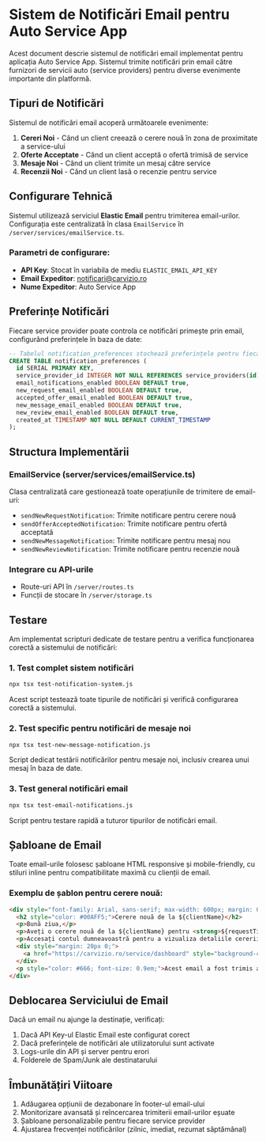 # Sistem de Notificări Email pentru Auto Service App

Acest document descrie sistemul de notificări email implementat pentru aplicația Auto Service App. Sistemul trimite notificări prin email către furnizori de servicii auto (service providers) pentru diverse evenimente importante din platformă.

## Tipuri de Notificări

Sistemul de notificări email acoperă următoarele evenimente:

1. **Cereri Noi** - Când un client creează o cerere nouă în zona de proximitate a service-ului
2. **Oferte Acceptate** - Când un client acceptă o ofertă trimisă de service
3. **Mesaje Noi** - Când un client trimite un mesaj către service
4. **Recenzii Noi** - Când un client lasă o recenzie pentru service

## Configurare Tehnică

Sistemul utilizează serviciul **Elastic Email** pentru trimiterea email-urilor. Configurația este centralizată în clasa `EmailService` în `/server/services/emailService.ts`.

### Parametri de configurare:

- **API Key**: Stocat în variabila de mediu `ELASTIC_EMAIL_API_KEY`
- **Email Expeditor**: notificari@carvizio.ro
- **Nume Expeditor**: Auto Service App

## Preferințe Notificări

Fiecare service provider poate controla ce notificări primește prin email, configurând preferințele în baza de date:

```sql
-- Tabelul notification_preferences stochează preferințele pentru fiecare service provider
CREATE TABLE notification_preferences (
  id SERIAL PRIMARY KEY,
  service_provider_id INTEGER NOT NULL REFERENCES service_providers(id),
  email_notifications_enabled BOOLEAN DEFAULT true,
  new_request_email_enabled BOOLEAN DEFAULT true,
  accepted_offer_email_enabled BOOLEAN DEFAULT true,
  new_message_email_enabled BOOLEAN DEFAULT true,
  new_review_email_enabled BOOLEAN DEFAULT true,
  created_at TIMESTAMP NOT NULL DEFAULT CURRENT_TIMESTAMP
);
```

## Structura Implementării

### EmailService (server/services/emailService.ts)

Clasa centralizată care gestionează toate operațiunile de trimitere de email-uri:

- `sendNewRequestNotification`: Trimite notificare pentru cerere nouă
- `sendOfferAcceptedNotification`: Trimite notificare pentru ofertă acceptată
- `sendNewMessageNotification`: Trimite notificare pentru mesaj nou
- `sendNewReviewNotification`: Trimite notificare pentru recenzie nouă

### Integrare cu API-urile

- Route-uri API în `/server/routes.ts`
- Funcții de stocare în `/server/storage.ts`

## Testare

Am implementat scripturi dedicate de testare pentru a verifica funcționarea corectă a sistemului de notificări:

### 1. Test complet sistem notificări

```bash
npx tsx test-notification-system.js
```

Acest script testează toate tipurile de notificări și verifică configurarea corectă a sistemului.

### 2. Test specific pentru notificări de mesaje noi

```bash
npx tsx test-new-message-notification.js
```

Script dedicat testării notificărilor pentru mesaje noi, inclusiv crearea unui mesaj în baza de date.

### 3. Test general notificări email

```bash
npx tsx test-email-notifications.js
```

Script pentru testare rapidă a tuturor tipurilor de notificări email.

## Șabloane de Email

Toate email-urile folosesc șabloane HTML responsive și mobile-friendly, cu stiluri inline pentru compatibilitate maximă cu clienții de email.

### Exemplu de șablon pentru cerere nouă:

```html
<div style="font-family: Arial, sans-serif; max-width: 600px; margin: 0 auto;">
  <h2 style="color: #00AFF5;">Cerere nouă de la ${clientName}</h2>
  <p>Bună ziua,</p>
  <p>Aveți o cerere nouă de la ${clientName} pentru <strong>${requestTitle}</strong>.</p>
  <p>Accesați contul dumneavoastră pentru a vizualiza detaliile cererii și a trimite o ofertă.</p>
  <div style="margin: 20px 0;">
    <a href="https://carvizio.ro/service/dashboard" style="background-color: #00AFF5; color: white; padding: 10px 15px; text-decoration: none; border-radius: 4px;">Accesează Contul</a>
  </div>
  <p style="color: #666; font-size: 0.9em;">Acest email a fost trimis automat. Vă rugăm să nu răspundeți la acest email.</p>
</div>
```

## Deblocarea Serviciului de Email

Dacă un email nu ajunge la destinație, verificați:

1. Dacă API Key-ul Elastic Email este configurat corect
2. Dacă preferințele de notificări ale utilizatorului sunt activate
3. Logs-urile din API și server pentru erori
4. Folderele de Spam/Junk ale destinatarului

## Îmbunătățiri Viitoare

1. Adăugarea opțiunii de dezabonare în footer-ul email-ului
2. Monitorizare avansată și reîncercarea trimiterii email-urilor eșuate
3. Șabloane personalizabile pentru fiecare service provider
4. Ajustarea frecvenței notificărilor (zilnic, imediat, rezumat săptămânal)